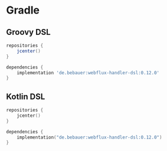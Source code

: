 # Gradle

## Groovy DSL

```groovy
repositories {
    jcenter()
}

dependencies {
    implementation 'de.bebauer:webflux-handler-dsl:0.12.0'
}
```

## Kotlin DSL

```kotlin
repositories {
    jcenter()
}

dependencies {
    implementation("de.bebauer:webflux-handler-dsl:0.12.0")
}
```